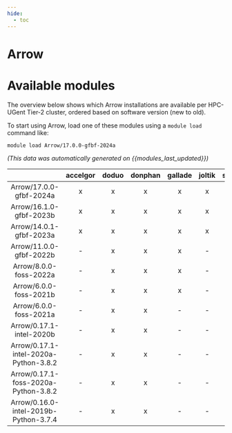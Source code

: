 ```yaml
---
hide:
  - toc
---
```


Arrow
=====

# Available modules


The overview below shows which Arrow installations are available per HPC-UGent Tier-2 cluster, ordered based on software version (new to old).

To start using Arrow, load one of these modules using a `module load` command like:

```shell
module load Arrow/17.0.0-gfbf-2024a
```

*(This data was automatically generated on {{modules_last_updated}})*  

| |accelgor|doduo|donphan|gallade|joltik|shinx|
| :---: | :---: | :---: | :---: | :---: | :---: | :---: |
|Arrow/17.0.0-gfbf-2024a|x|x|x|x|x|x|
|Arrow/16.1.0-gfbf-2023b|x|x|x|x|x|x|
|Arrow/14.0.1-gfbf-2023a|x|x|x|x|x|x|
|Arrow/11.0.0-gfbf-2022b|-|x|x|x|-|-|
|Arrow/8.0.0-foss-2022a|-|x|x|x|-|-|
|Arrow/6.0.0-foss-2021b|-|x|x|x|-|-|
|Arrow/6.0.0-foss-2021a|-|x|x|-|-|-|
|Arrow/0.17.1-intel-2020b|-|x|x|-|-|-|
|Arrow/0.17.1-intel-2020a-Python-3.8.2|-|x|x|-|-|-|
|Arrow/0.17.1-foss-2020a-Python-3.8.2|-|x|x|-|-|-|
|Arrow/0.16.0-intel-2019b-Python-3.7.4|-|x|x|-|-|-|
